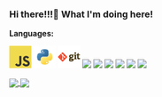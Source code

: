 ### Hi there!!!👋 What I'm doing here!

**Languages:**  

<code><img height="40" src="https://raw.githubusercontent.com/github/explore/80688e429a7d4ef2fca1e82350fe8e3517d3494d/topics/javascript/javascript.png"></code>
<code><img height="40" src="https://raw.githubusercontent.com/github/explore/80688e429a7d4ef2fca1e82350fe8e3517d3494d/topics/python/python.png"></code>
<code><img height="40" src="https://raw.githubusercontent.com/github/explore/80688e429a7d4ef2fca1e82350fe8e3517d3494d/topics/git/git.png"></code>
<code><img height="40" src="https://github.com/sskumargan/sskumargan/blob/main/images/csharp.png"></code>
<code><img height="40" src="https://github.com/sskumargan/sskumargan/blob/main/images/aws.png"></code>
<code><img height="40" src="https://github.com/sskumargan/sskumargan/blob/main/images/go.png"></code>
<code><img height="40" src="https://github.com/sskumargan/sskumargan/blob/main/images/net.png"></code>
<code><img height="40" src="https://github.com/sskumargan/sskumargan/blob/main/images/sql.png"></code>
<code><img height="40" src="https://github.com/sskumargan/sskumargan/blob/main/images/wpf.png"></code>

<a href="https://github-readme-stats.vercel.app/api?username=sskumargan&count_private=true&show_icons=true&theme=chartreuse-dark">
  <img align="center" src="https://github-readme-stats.vercel.app/api?username=sskumargan&bg_color=30,e96443,904e95&title_color=fff&text_color=fff" />
</a>
<a href="https://github.com/sskumargan">
  <img align="center" src="https://github-readme-stats.vercel.app/api/top-langs/?username=sskumargan&bg_color=30,e96443,904e95&title_color=fff&text_color=fff" />
</a>



<!--
**sskumargan/sskumargan** is a ✨ _special_ ✨ repository because its `README.md` (this file) appears on your GitHub profile.

Here are some ideas to get you started:

- 🔭 I’m currently working on ...
- 🌱 I’m currently learning ...
- 👯 I’m looking to collaborate on ...
- 🤔 I’m looking for help with ...
- 💬 Ask me about ...
- 📫 How to reach me: ...
- 😄 Pronouns: ...
- ⚡ Fun fact: ...
-->
